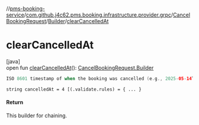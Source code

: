 //[pms-booking-service](../../../../index.md)/[com.github.j4c62.pms.booking.infrastructure.provider.grpc](../../index.md)/[CancelBookingRequest](../index.md)/[Builder](index.md)/[clearCancelledAt](clear-cancelled-at.md)

# clearCancelledAt

[java]\
open fun [clearCancelledAt](clear-cancelled-at.md)(): [CancelBookingRequest.Builder](index.md)

```kotlin
ISO 8601 timestamp of when the booking was cancelled (e.g., 2025-05-14T10:00:00Z).

```

`string cancelledAt = 4 [(.validate.rules) = { ... }`

#### Return

This builder for chaining.
